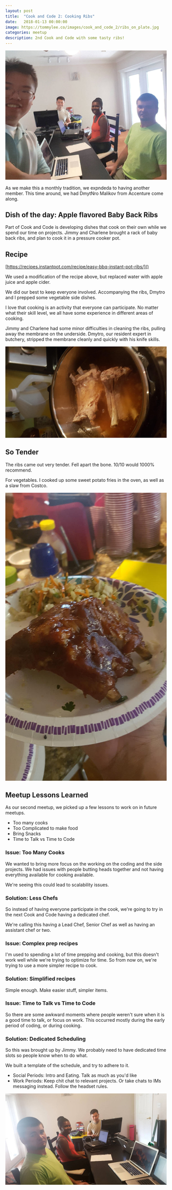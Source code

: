 ```yaml
---
layout: post
title:  "Cook and Code 2: Cooking Ribs"
date:   2018-01-13 00:00:00
image: https://tommylee.co/images/cook_and_code_2/ribs_on_plate.jpg
categories: meetup
description: 2nd Cook and Code with some tasty ribs!
---
```


![Cook and Code 2](/images/cook_and_code_2/group_selfie.jpg)

As we make this a monthly tradition, we expndeda to having another member. This time around, we had DmytNro Malikov from Accenture come along.

## Dish of the day: Apple flavored Baby Back Ribs

Part of Cook and Code is developing dishes that cook on their own while we spend our time on projects. Jimmy and Charlene brought a rack of baby back ribs, and plan to cook it in a pressure cooker pot. 
 
## Recipe
[https://recipes.instantpot.com/recipe/easy-bbq-instant-pot-ribs/]() 

We used a modification of the recipe above, but replaced water with apple juice and apple cider.

We did our best to keep everyone involved. Accompanying the ribs, Dmytro and I prepped some vegetable side dishes.

I love that cooking is an activity that everyone can participate. No matter what their skill level, we all have some experience in different areas of cooking.

Jimmy and Charlene had some minor difficulties in cleaning the ribs, pulling away the membrane on the underside. Dmytro, our resident expert in butchery, stripped the membrane cleanly and quickly with his knife skills.

![Ribs in Pot](/images/cook_and_code_2/ribs_in_pot.jpg)


## So Tender

 The ribs came out very tender. Fell apart the bone. 10/10 would 1000% recommend.

 For vegetables. I cooked up some sweet potato fries in the oven, as well as a slaw from Costco.


![Ribs in Pot](/images/cook_and_code_2/ribs_on_plate.jpg)


## Meetup Lessons Learned

As our second meetup, we picked up a few lessons to work on in future meetups.

- Too many cooks
- Too Complicated to make food
- Bring Snacks
- Time to Talk vs Time to Code

### Issue: Too Many Cooks

We wanted to bring more focus on the working on the coding and the side projects. We had issues with people butting heads together and not having everything available for cooking available.

We're seeing this could lead to scalability issues.

### Solution: Less Chefs

So instead of having everyone participate in the cook, we're going to try in the next Cook and Code having a dedicated chef.

We're calling this having a Lead Chef, Senior Chef as well as having an assistant chef or two.

### Issue: Complex prep recipes

I'm used to spending a lot of time prepping and cooking, but this doesn't work well while we're trying to optimize for time. So from now on, we're trying to use a more simpler recipe to cook.


### Solution: Simplified recipes

Simple enough. Make easier stuff, simpler items.

### Issue: Time to Talk vs Time to Code

So there are some awkward moments where people weren't sure when it is a good time to talk, or focus on work. This occurred mostly during the early period of coding, or during cooking.

### Solution: Dedicated Scheduling

So this was brought up by Jimmy. We probably need to have dedicated time slots so people know when to do what.

We built a template of the schedule, and try to adhere to it.

- Social Periods: Intro and Eating. Talk as much as you'd like
- Work Periods: Keep chit chat to relevant projects. Or take chats to IMs messaging instead. Follow the headset rules.

![Selfie including Tommy](/images/cook_and_code_2/group_photo.jpg)